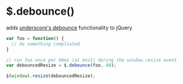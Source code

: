 # $.debounce()

adds [underscore's debounce](http://underscorejs.org/#debounce) functionality to jQuery

```javascript
var foo = function() {
  // do something compliated
}

// run foo once per 60ms (at most) during the window.resize event
var debouncedResize = $.debounce(foo, 60);

$(window).resize(debouncedResize);
```
